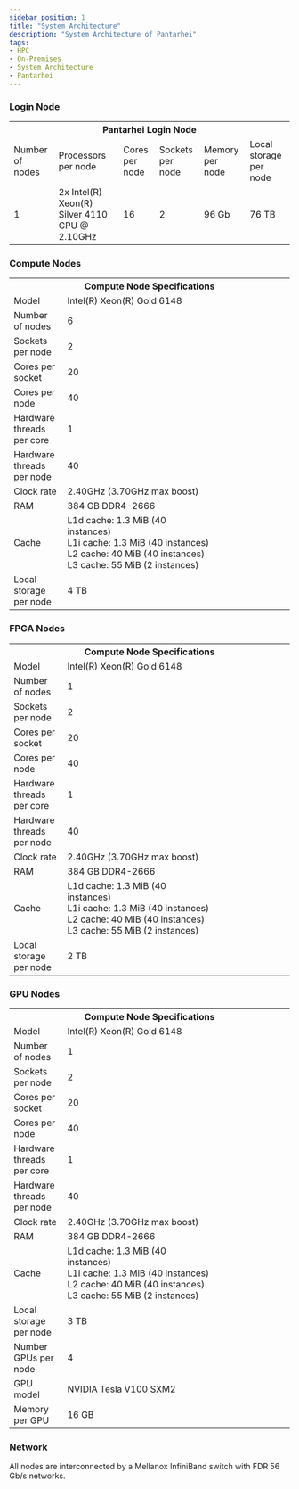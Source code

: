 ```yaml
---
sidebar_position: 1
title: "System Architecture"
description: "System Architecture of Pantarhei"
tags:
- HPC
- On-Premises
- System Architecture
- Pantarhei
---
```

### Login Node
<div class="container">
	<table>
		<tr> 
			<th colspan="6"> Pantarhei Login Node</th>
		</tr>
		<tr>
			<td>Number of nodes</td>
			<td>Processors per node</td>
			<td>Cores per node</td>
			<td>Sockets per node</td>
			<td>Memory per node</td>
			<td>Local storage per node</td>
		</tr>
		<tr>
			<td>1</td>
			<td>2x Intel(R) Xeon(R) Silver 4110 CPU @ 2.10GHz</td>
			<td>16</td>
			<td>2</td>
			<td>96 Gb</td>
			<td>76 TB</td>
		</tr>
	</table>
</div>

### Compute Nodes
<div class="container">
	<table  style={{'width':'100%'}}>
		<tr> 
			<th colspan="2"> Compute Node Specifications</th>
		</tr>
		<tr>
			<td>Model</td>
			<td>Intel(R) Xeon(R) Gold 6148</td>
		</tr>
		<tr>
			<td>Number of nodes</td>
			<td>6</td>
		</tr>
		<tr>
			<td>Sockets per node</td>
			<td>2</td>
		</tr>
		<tr>
			<td>Cores per socket</td>
			<td>20</td>
		</tr>
		<tr>
			<td>Cores per node</td>
			<td>40</td>
		</tr>
		<tr>
			<td>Hardware threads per core</td>
			<td>1</td>
		</tr>
		<tr>
			<td>Hardware threads per node</td>
			<td>40</td>
		</tr>
		<tr>
			<td>Clock rate</td>
			<td>2.40GHz (3.70GHz max boost)</td>
		</tr>
		<tr>
			<td>RAM</td>
			<td>384 GB DDR4-2666</td>
		</tr>
		<tr>
			<td>Cache</td>
			<td> L1d cache: 1.3 MiB (40 instances)&emsp;&emsp;&emsp;&emsp;&emsp;&emsp;&emsp;&emsp;&emsp;&emsp;&emsp;&emsp;&emsp;&emsp;&emsp;&emsp;&emsp;&emsp;&emsp;<br/>
				L1i cache: 1.3 MiB (40 instances)<br/>
				L2 cache: 40 MiB (40 instances)<br/>
				L3 cache: 55 MiB (2 instances)</td>
		</tr>
		<tr>
			<td>Local storage per node</td>
			<td>4 TB</td>
		</tr>
	</table>
</div>

### FPGA Nodes
<div class="container">
	<table  style={{'width':'100%'}}>
		<tr> 
			<th colspan="2"> Compute Node Specifications</th>
		</tr>
		<tr>
			<td>Model</td>
			<td>Intel(R) Xeon(R) Gold 6148</td>
		</tr>
		<tr>
			<td>Number of nodes</td>
			<td>1</td>
		</tr>
		<tr>
			<td>Sockets per node</td>
			<td>2</td>
		</tr>
		<tr>
			<td>Cores per socket</td>
			<td>20</td>
		</tr>
		<tr>
			<td>Cores per node</td>
			<td>40</td>
		</tr>
		<tr>
			<td>Hardware threads per core</td>
			<td>1</td>
		</tr>
		<tr>
			<td>Hardware threads per node</td>
			<td>40</td>
		</tr>
		<tr>
			<td>Clock rate</td>
			<td>2.40GHz (3.70GHz max boost)</td>
		</tr>
		<tr>
			<td>RAM</td>
			<td>384 GB DDR4-2666</td>
		</tr>
		<tr>
			<td>Cache</td>
			<td> L1d cache: 1.3 MiB (40 instances)&emsp;&emsp;&emsp;&emsp;&emsp;&emsp;&emsp;&emsp;&emsp;&emsp;&emsp;&emsp;&emsp;&emsp;&emsp;&emsp;&emsp;&emsp;&emsp;<br/>
				L1i cache: 1.3 MiB (40 instances)<br/>
				L2 cache: 40 MiB (40 instances)<br/>
				L3 cache: 55 MiB (2 instances)</td>
		</tr>
		<tr>
			<td>Local storage per node</td>
			<td>2 TB</td>
		</tr>
	</table>
</div>

### GPU Nodes
<div class="container">
	<table  style={{'width':'100%'}}>
		<tr> 
			<th colspan="2"> Compute Node Specifications</th>
		</tr>
		<tr>
			<td>Model</td>
			<td>Intel(R) Xeon(R) Gold 6148</td>
		</tr>
		<tr>
			<td>Number of nodes</td>
			<td>1</td>
		</tr>
		<tr>
			<td>Sockets per node</td>
			<td>2</td>
		</tr>
		<tr>
			<td>Cores per socket</td>
			<td>20</td>
		</tr>
		<tr>
			<td>Cores per node</td>
			<td>40</td>
		</tr>
		<tr>
			<td>Hardware threads per core</td>
			<td>1</td>
		</tr>
		<tr>
			<td>Hardware threads per node</td>
			<td>40</td>
		</tr>
		<tr>
			<td>Clock rate</td>
			<td>2.40GHz (3.70GHz max boost)</td>
		</tr>
		<tr>
			<td>RAM</td>
			<td>384 GB DDR4-2666</td>
		</tr>
		<tr>
			<td>Cache</td>
			<td> L1d cache: 1.3 MiB (40 instances)&emsp;&emsp;&emsp;&emsp;&emsp;&emsp;&emsp;&emsp;&emsp;&emsp;&emsp;&emsp;&emsp;&emsp;&emsp;&emsp;&emsp;&emsp;&emsp;<br/>
				L1i cache: 1.3 MiB (40 instances)<br/>
				L2 cache: 40 MiB (40 instances)<br/>
				L3 cache: 55 MiB (2 instances)</td>
		</tr>
		<tr>
			<td>Local storage per node</td>
			<td>3 TB</td>
		</tr>
		<tr>
			<td>Number GPUs per node</td>
			<td>4</td>
		</tr>
		<tr>
			<td>GPU model</td>
			<td>NVIDIA Tesla V100 SXM2</td>
		</tr>
		<tr>
			<td>Memory per GPU</td>
			<td>16 GB</td>
		</tr>
	</table>
</div>

### Network
All nodes are interconnected by a Mellanox InfiniBand switch with FDR 56 Gb/s networks.